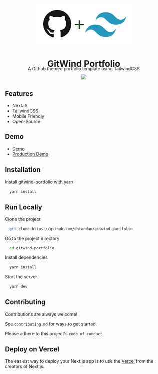 <p align="center">
  <br>
  <a href="https://getresources.ml">
    <img src="public/gitwind-logo.png" width="300"/>
  </a>
</p>

<div align="center">
<h1 style="margin-bottom:-10px;">GitWind Portfolio</h1>
A Github themed portfolio template using TailwindCSS
<br>
</div>
<p align="center" style="margin-top:10px;">
  <a title="MIT License" href="LICENSE">
    <img src="https://img.shields.io/github/license/gridsome/gridsome.svg?style=flat-square&label=License&colorB=6cc24a">
  </a>
</p>


## Features

- NextJS
- TailwindCSS
- Mobile Friendly
- Open-Source


## Demo

- [Demo](https://gitwind.ml)
- [Production Demo](https://dntandan.ml)


## Installation

Install gitwind-portfolio with yarn

```bash
  yarn install
```

## Run Locally

Clone the project

```bash
  git clone https://github.com/dntandan/gitwind-portfolio
```

Go to the project directory

```bash
  cd gitwind-portfolio
```

Install dependencies

```bash
  yarn install
```

Start the server

```bash
  yarn dev
```

## Contributing

Contributions are always welcome!

See `contributing.md` for ways to get started.

Please adhere to this project's `code of conduct`.

## Deploy on Vercel

The easiest way to deploy your Next.js app is to use the [Vercel](https://vercel.com/) from the creators of Next.js.

